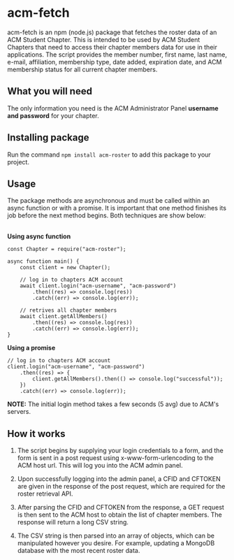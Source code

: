 # acm-fetch
acm-fetch is an npm (node.js) package that fetches the roster data of an ACM Student Chapter. This is intended to be used by ACM Student Chapters that need to access their chapter members data for use in their applications. The script provides the member number, first name, last name, e-mail, affiliation, membership type, date added, expiration date, and ACM membership status for all current chapter members.

## What you will need
The only information you need is the ACM Administrator Panel **username and password** for your chapter.

## Installing package
Run the command `npm install acm-roster` to add this package to your project.

## Usage
The package methods are asynchronous and must be called within an async function or with a promise. It is important that one method finishes its job before the next method begins. Both techniques are show below:<br><br>

**Using async function**
```
const Chapter = require("acm-roster");

async function main() {
	const client = new Chapter();

	// log in to chapters ACM account
	await client.login("acm-username", "acm-password")
		.then((res) => console.log(res))
		.catch((err) => console.log(err));

	// retrives all chapter members
	await client.getAllMembers()
		.then((res) => console.log(res))
		.catch((err) => console.log(err));
}
```

**Using a promise**
```
// log in to chapters ACM account
client.login("acm-username", "acm-password")
	.then((res) => {
		client.getAllMembers().then(() => console.log("successful"));
	})
	.catch((err) => console.log(err));
```
**NOTE:** The initial login method takes a few seconds (5 avg) due to ACM's servers.<br>
## How it works
1. The script begins by supplying your login credentials to a form, and the form is sent in a post request using x-www-form-urlencoding to the ACM host url. This will log you into the ACM admin panel.

2. Upon successfully logging into the admin panel, a CFID and CFTOKEN are given in the response of the post request, which are required for the roster retrieval API.

3. After parsing the CFID and CFTOKEN from the response, a GET request is then sent to the ACM host to obtain the list of chapter members. The response will return a long CSV string.

4. The CSV string is then parsed into an array of objects, which can be manipulated however you desire. For example, updating a MongoDB database with the most recent roster data.
